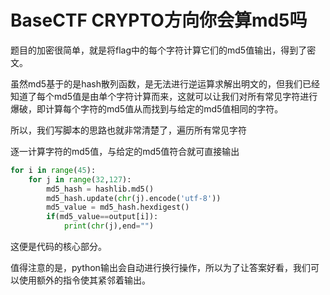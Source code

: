 # BaseCTF CRYPTO方向你会算md5吗

题目的加密很简单，就是将flag中的每个字符计算它们的md5值输出，得到了密文。

虽然md5基于的是hash散列函数，是无法进行逆运算求解出明文的，但我们已经知道了每个md5值是由单个字符计算而来，这就可以让我们对所有常见字符进行爆破，即计算每个字符的md5值从而找到与给定的md5值相同的字符。

所以，我们写脚本的思路也就非常清楚了，遍历所有常见字符

逐一计算字符的md5值，与给定的md5值符合就可直接输出

```python
for i in range(45):
    for j in range(32,127):
        md5_hash = hashlib.md5()
        md5_hash.update(chr(j).encode('utf-8'))
        md5_value = md5_hash.hexdigest()
        if(md5_value==output[i]):
            print(chr(j),end="")
```

这便是代码的核心部分。

值得注意的是，python输出会自动进行换行操作，所以为了让答案好看，我们可以使用额外的指令使其紧邻着输出。